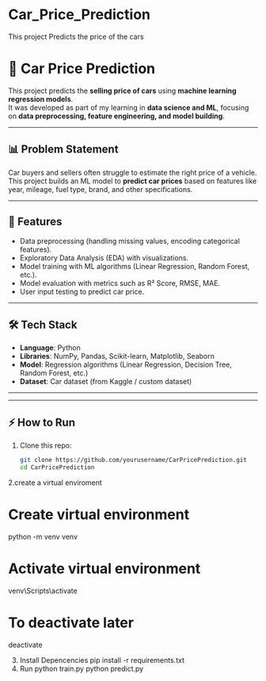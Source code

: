 # Car_Price_Prediction
This project Predicts the price of the cars
# 🚗 Car Price Prediction  

This project predicts the **selling price of cars** using **machine learning regression models**.  
It was developed as part of my learning in **data science and ML**, focusing on **data preprocessing, feature engineering, and model building**.  

---

## 📊 Problem Statement
Car buyers and sellers often struggle to estimate the right price of a vehicle.  
This project builds an ML model to **predict car prices** based on features like year, mileage, fuel type, brand, and other specifications.  

---

## 🚀 Features
- Data preprocessing (handling missing values, encoding categorical features).  
- Exploratory Data Analysis (EDA) with visualizations.  
- Model training with ML algorithms (Linear Regression, Random Forest, etc.).  
- Model evaluation with metrics such as R² Score, RMSE, MAE.  
- User input testing to predict car price.  

---

## 🛠️ Tech Stack
- **Language**: Python  
- **Libraries**: NumPy, Pandas, Scikit-learn, Matplotlib, Seaborn  
- **Model**: Regression algorithms (Linear Regression, Decision Tree, Random Forest, etc.)  
- **Dataset**: Car dataset (from Kaggle / custom dataset)  

---

---

## ⚡ How to Run
1. Clone this repo:
   ```bash
   git clone https://github.com/yourusername/CarPricePrediction.git
   cd CarPricePrediction
2.create a virtual enviroment
# Create virtual environment
python -m venv venv

# Activate virtual environment
venv\Scripts\activate

# To deactivate later
deactivate

3. Install Depencencies
   pip install -r requirements.txt
4. Run
   python train.py
   python predict.py
